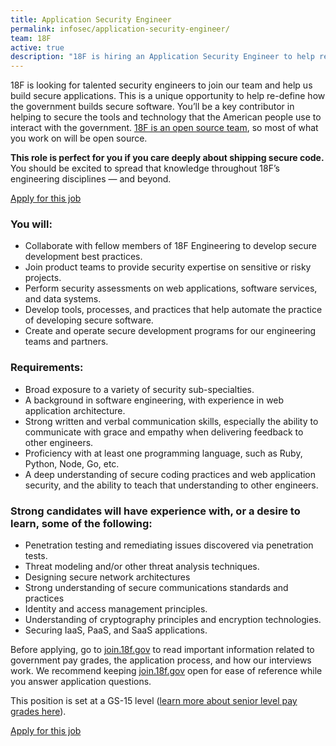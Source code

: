 ```yaml
---
title: Application Security Engineer
permalink: infosec/application-security-engineer/
team: 18F
active: true
description: "18F is hiring an Application Security Engineer to help re-define how the government builds secure software. This role is perfect for you if you care deeply about shipping secure code. You should be excited to spread that knowledge throughout 18F's engineering disciplines — and beyond."
---
```


18F is looking for talented security engineers to join our team and help us build secure applications. This is a unique opportunity to help re-define how the government builds secure software. You’ll be a key contributor in helping to secure the tools and technology that the American people use to interact with the government. [18F is an open source team](https://18f.gsa.gov/2014/07/29/18f-an-open-source-team/), so most of what you work on will be open source.

**This role is perfect for you if you care deeply about shipping secure code.** You should be excited to spread that knowledge throughout 18F’s engineering disciplines — and beyond.

[Apply for this job](https://jobs.lever.co/18f/52e26cd1-0750-4481-af7f-8bb39e7dcde0)

### You will:

* Collaborate with fellow members of 18F Engineering to develop secure development best practices.
* Join product teams to provide security expertise on sensitive or risky projects.
* Perform security assessments on web applications, software services, and data systems.
* Develop tools, processes, and practices that help automate the practice of developing secure software.
* Create and operate secure development programs for our engineering teams and partners.

### Requirements:

* Broad exposure to a variety of security sub-specialties.
* A background in software engineering, with experience in web application architecture.
* Strong written and verbal communication skills, especially the ability to communicate with grace and empathy when delivering feedback to other engineers.
* Proficiency with at least one programming language, such as Ruby, Python, Node, Go, etc.
* A deep understanding of secure coding practices and web application security, and the ability to teach that understanding to other engineers.

### Strong candidates will have experience with, or a desire to learn, some of the following:

* Penetration testing and remediating issues discovered via penetration tests.
* Threat modeling and/or other threat analysis techniques.
* Designing secure network architectures
* Strong understanding of secure communications standards and practices
* Identity and access management principles.
* Understanding of cryptography principles and encryption technologies.
* Securing IaaS, PaaS, and SaaS applications.

Before applying, go to [join.18f.gov](https://join.18f.gov/) to read important information related to government pay grades, the application process, and how our interviews work. We recommend keeping [join.18f.gov](https://join.18f.gov/) open for ease of reference while you answer application questions.

This position is set at a GS-15 level ([learn more about senior level pay grades here](https://pages.18f.gov/joining-18f/pay-grades/)).

[Apply for this job](https://jobs.lever.co/18f/52e26cd1-0750-4481-af7f-8bb39e7dcde0)

